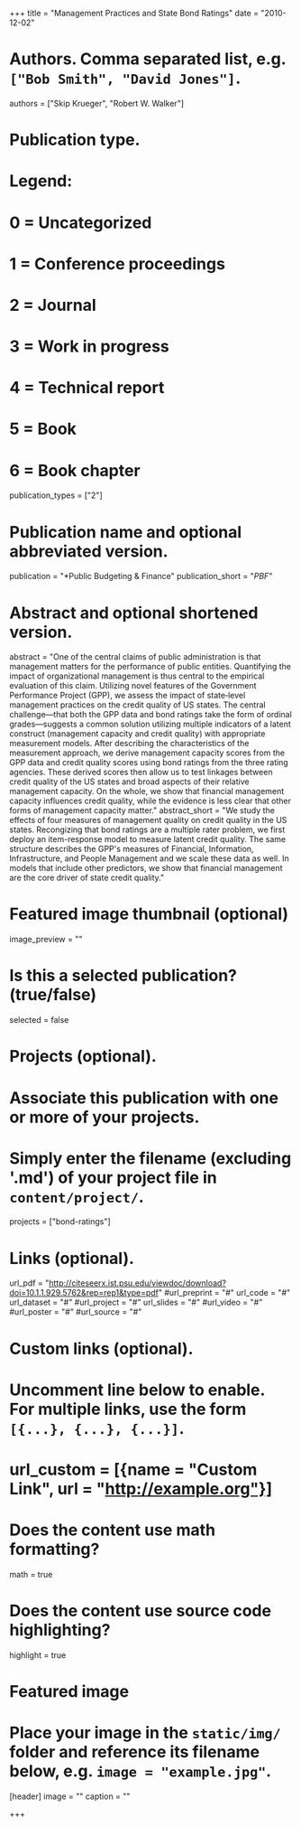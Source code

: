 +++
title = "Management Practices and State Bond Ratings"
date = "2010-12-02"

# Authors. Comma separated list, e.g. `["Bob Smith", "David Jones"]`.
authors = ["Skip Krueger", "Robert W. Walker"]

# Publication type.
# Legend:
# 0 = Uncategorized
# 1 = Conference proceedings
# 2 = Journal
# 3 = Work in progress
# 4 = Technical report
# 5 = Book
# 6 = Book chapter
publication_types = ["2"]

# Publication name and optional abbreviated version.
publication = "*Public Budgeting & Finance"
publication_short = "*PBF*"

# Abstract and optional shortened version.
abstract = "One of the central claims of public administration is that management matters for the performance of public entities. Quantifying the impact of organizational management is thus central to the empirical evaluation of this claim. Utilizing novel features of the Government Performance Project (GPP), we assess the impact of state‐level management practices on the credit quality of US states. The central challenge—that both the GPP data and bond ratings take the form of ordinal grades—suggests a common solution utilizing multiple indicators of a latent construct (management capacity and credit quality) with appropriate measurement models. After describing the characteristics of the measurement approach, we derive management capacity scores from the GPP data and credit quality scores using bond ratings from the three rating agencies. These derived scores then allow us to test linkages between credit quality of the US states and broad aspects of their relative management capacity. On the whole, we show that financial management capacity influences credit quality, while the evidence is less clear that other forms of management capacity matter."
abstract_short = "We study the effects of four measures of management quality on credit quality in the US states.  Recongizing that bond ratings are a multiple rater problem, we first deploy an item-response model to measure latent credit quality.  The same structure describes the GPP's measures of Financial, Information, Infrastructure, and People Management and we scale these data as well.  In models that include other predictors, we show that financial management are the core driver of state credit quality."

# Featured image thumbnail (optional)
image_preview = ""

# Is this a selected publication? (true/false)
selected = false

# Projects (optional).
#   Associate this publication with one or more of your projects.
#   Simply enter the filename (excluding '.md') of your project file in `content/project/`.
projects = ["bond-ratings"]

# Links (optional).
url_pdf = "http://citeseerx.ist.psu.edu/viewdoc/download?doi=10.1.1.929.5762&rep=rep1&type=pdf"
#url_preprint = "#"
url_code = "#"
url_dataset = "#"
#url_project = "#"
url_slides = "#"
#url_video = "#"
#url_poster = "#"
#url_source = "#"

# Custom links (optional).
#   Uncomment line below to enable. For multiple links, use the form `[{...}, {...}, {...}]`.
# url_custom = [{name = "Custom Link", url = "http://example.org"}]

# Does the content use math formatting?
math = true

# Does the content use source code highlighting?
highlight = true

# Featured image
# Place your image in the `static/img/` folder and reference its filename below, e.g. `image = "example.jpg"`.
[header]
image = ""
caption = ""

+++

